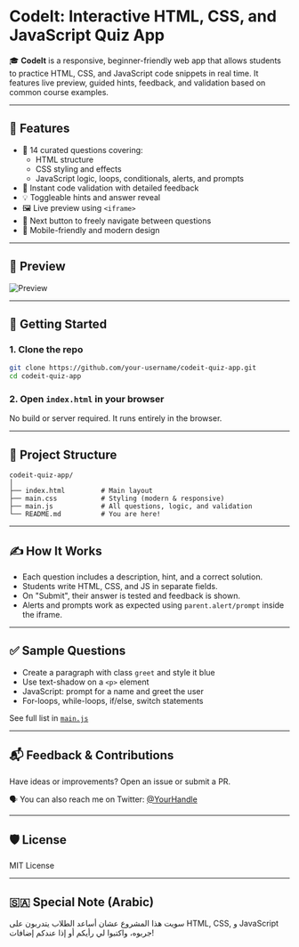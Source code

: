 # CodeIt: Interactive HTML, CSS, and JavaScript Quiz App

🎓 **CodeIt** is a responsive, beginner-friendly web app that allows students to practice HTML, CSS, and JavaScript code snippets in real time. It features live preview, guided hints, feedback, and validation based on common course examples.

---

## 🌟 Features

- 📄 14 curated questions covering:
  - HTML structure
  - CSS styling and effects
  - JavaScript logic, loops, conditionals, alerts, and prompts
- 🧠 Instant code validation with detailed feedback
- 💡 Toggleable hints and answer reveal
- 🖼 Live preview using `<iframe>`
- 🔁 Next button to freely navigate between questions
- 📱 Mobile-friendly and modern design

---

## 📸 Preview

![Preview](preview.png) <!-- Add screenshot here -->

---

## 🚀 Getting Started

### 1. Clone the repo

```bash
git clone https://github.com/your-username/codeit-quiz-app.git
cd codeit-quiz-app
```

### 2. Open `index.html` in your browser

No build or server required. It runs entirely in the browser.

---

## 📂 Project Structure

```
codeit-quiz-app/
│
├── index.html         # Main layout
├── main.css           # Styling (modern & responsive)
├── main.js            # All questions, logic, and validation
└── README.md          # You are here!
```

---

## ✍️ How It Works

- Each question includes a description, hint, and a correct solution.
- Students write HTML, CSS, and JS in separate fields.
- On "Submit", their answer is tested and feedback is shown.
- Alerts and prompts work as expected using `parent.alert/prompt` inside the iframe.

---

## ✅ Sample Questions

- Create a paragraph with class `greet` and style it blue
- Use text-shadow on a `<p>` element
- JavaScript: prompt for a name and greet the user
- For-loops, while-loops, if/else, switch statements

See full list in [`main.js`](main.js)

---

## 📬 Feedback & Contributions

Have ideas or improvements? Open an issue or submit a PR.

🗣 You can also reach me on Twitter: [@YourHandle](https://twitter.com/YourHandle)

---

## 🛡 License

MIT License

---

## 🇸🇦 Special Note (Arabic)

سويت هذا المشروع عشان أساعد الطلاب يتدربون على HTML, CSS, و JavaScript  
جربوه، واكتبوا لي رأيكم أو إذا عندكم إضافات!
